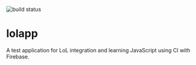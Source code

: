 ![build status](https://travis-ci.org/yggilabs/lolapp.svg?branch=master)

# lolapp
A test application for LoL integration and learning JavaScript using CI with Firebase.
